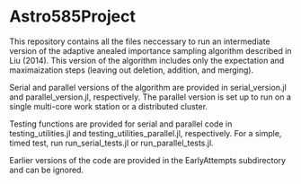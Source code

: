 # Astro585Project

This repository contains all the files neccessary to run an intermediate version of the adaptive anealed importance sampling algorithm described in Liu (2014). This version of the algorithm includes only the expectation and maximaization steps (leaving out deletion, addition, and merging).

Serial and parallel versions of the algorithm are provided in serial_version.jl and parallel_version.jl, respectively. The parallel version is set up to run on a single multi-core work station or a distributed cluster.

Testing functions are provided for serial and parallel code in testing_utilities.jl and testing_utilities_parallel.jl, respectively. For a simple, timed test, run run_serial_tests.jl or run_parallel_tests.jl.

Earlier versions of the code are provided in the EarlyAttempts subdirectory and can be ignored.
